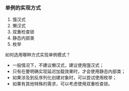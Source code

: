 ### 单例的实现方式
1. 饿汉式
2. 懒汉式
3. 双重检查锁
4. 静态内部类
5. 枚举

如何选用哪种方式实现单例模式？
- 一般情况下，不建议懒汉式，建议使用饿汉式；
- 只有在要明确实现延迟加载效果时，才会使用静态内部类；
- 如果涉及到反序列化创建对象时，可以尝试使用枚举；
- 如果有其他特殊的需求，可以考虑使用双重检查锁。